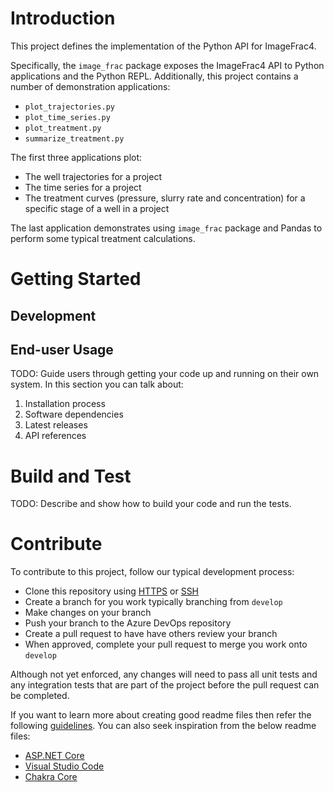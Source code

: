 # Introduction 

This project defines the implementation of the Python API for ImageFrac4.

Specifically, the `image_frac` package exposes the ImageFrac4 API to Python applications and the Python REPL.
Additionally, this project contains a number of demonstration applications:

- `plot_trajectories.py`
- `plot_time_series.py`
- `plot_treatment.py`
- `summarize_treatment.py`

The first three applications plot:

- The well trajectories for a project
- The time series for a project
- The treatment curves (pressure, slurry rate and concentration) for a specific stage of a well in a project

The last application demonstrates using `image_frac` package and Pandas to perform some typical treatment calculations.

# Getting Started

## Development

## End-user Usage

TODO: Guide users through getting your code up and running on their own system. In this section you can talk about:
1.	Installation process
2.	Software dependencies
3.	Latest releases
4.	API references

# Build and Test

TODO: Describe and show how to build your code and run the tests. 

# Contribute

To contribute to this project, follow our typical development process:

- Clone this repository using [HTTPS](https://reveal-energy.visualstudio.com/ImageFrac/_git/PythonApi) or
  [SSH](reveal-energy@vs-ssh.visualstudio.com:v3/reveal-energy/ImageFrac/PythonApi)
- Create a branch for you work typically branching from `develop`
- Make changes on your branch
- Push your branch to the Azure DevOps repository
- Create a pull request to have have others review your branch
- When approved, complete your pull request to merge you work onto `develop`

Although not yet enforced, any changes will need to pass all unit tests and any integration tests that are part of the
project before the pull request can be completed.

If you want to learn more about creating good readme files then refer the following
[guidelines](https://docs.microsoft.com/en-us/azure/devops/repos/git/create-a-readme?view=azure-devops). You can also
seek inspiration from the below readme files:
- [ASP.NET Core](https://github.com/aspnet/Home)
- [Visual Studio Code](https://github.com/Microsoft/vscode)
- [Chakra Core](https://github.com/Microsoft/ChakraCore)
